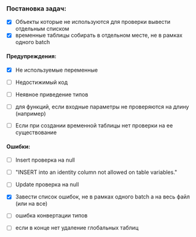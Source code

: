 ### Постановка задач:
- [x] Объекты которые не используются для проверки вывести отдельным списком
- [x] временные таблицы собирать в отдельном месте, не в рамках одного batch

#### Предупреждения:
- [x] Не используемые переменные
- [ ] Недостижимый код
- [ ] Неявное приведение типов
- [ ] для функций, если входные параметры не проверяются на длину (например)
- [ ] Если при создании временной таблицы нет проверки на ее существование


#### Ошибки:
- [ ] Insert проверка на null
- [ ] "INSERT into an identity column not allowed on table variables."
- [ ] Update проверка на null
- [x] Завести список ошибок, не в рамках одного batch а на весь файл (или на все)
- [ ] ошибка конвертации типов
- [ ] если в конце нет удаление глобальных таблиц

